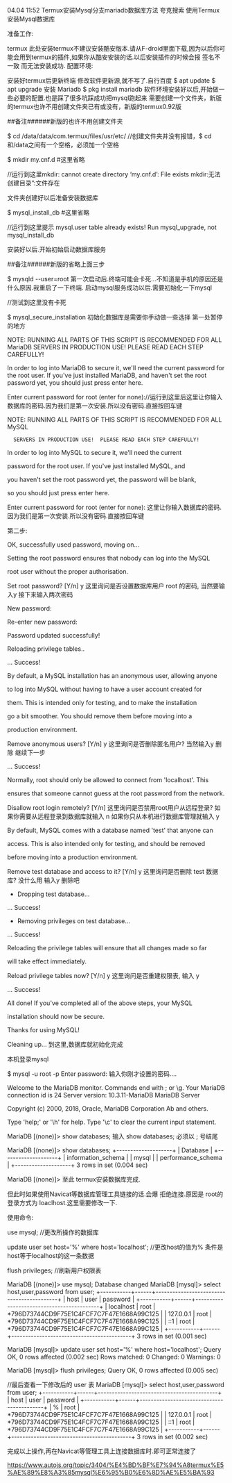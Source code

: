 04.04 11:52
Termux安装Mysql分支mariadb数据库方法              夸克搜索
使用Termux安装Mysql数据库
 
准备工作:

termux
此处安装termux不建议安装酷安版本.请从F-droid里面下载,因为以后你可能会用到termux的插件,如果你从酷安安装的话.以后安装插件的时候会报 签名不一致 而无法安装成功.
配置环境:

安装好termux后更新终端
修改软件更新源,就不写了.自行百度
$ apt update
$ apt upgrade
安装 Mariadb
$ pkg install mariadb
软件环境安装好以后,开始做一些必要的配置.也是踩了很多坑踩成功把mysql跑起来
需要创建一个文件夹，新版的termux也许不用创建文件夹已有或没有，新版的termux0.92版

##备注######新版的也许不用创建文件夹

$ cd /data/data/com.termux/files/usr/etc/
//创建文件夹并没有报错，$ cd  和/data之间有一个空格，必须加一个空格

$ mkdir my.cnf.d  #这里省略

//运行到这里mkdir: cannot create directory ‘my.cnf.d’: File exists
mkdir:无法创建目录”:文件存在

文件夹创建好以后准备安装数据库

$ mysql_install_db  #这里省略

//运行到这里提示
mysql.user table already exists!
Run mysql_upgrade, not mysql_install_db

安装好以后.开始初始启动数据库服务

##备注######新版的省略上面三步

$ mysqld --user=root
第一次启动后.终端可能会卡死...不知道是手机的原因还是什么原因.我重启了一下终端.
启动mysql服务成功以后.需要初始化一下mysql

//测试到这里没有卡死

$ mysql_secure_installation
初始化数据库是需要你手动做一些选择
第一处暂停的地方


NOTE: RUNNING ALL PARTS OF THIS SCRIPT IS RECOMMENDED FOR ALL MariaDB
      SERVERS IN PRODUCTION USE!  PLEASE READ EACH STEP CAREFULLY!

In order to log into MariaDB to secure it, we'll need the current
password for the root user. If you've just installed MariaDB, and
haven't set the root password yet, you should just press enter here.

Enter current password for root (enter for none)://运行到这里后这里让你输入数据库的密码.因为我们是第一次安装.所以没有密码.直接按回车键


NOTE: RUNNING ALL PARTS OF THIS SCRIPT IS RECOMMENDED FOR ALL MySQL

      SERVERS IN PRODUCTION USE!  PLEASE READ EACH STEP CAREFULLY!

In order to log into MySQL to secure it, we'll need the current

password for the root user.  If you've just installed MySQL, and

you haven't set the root password yet, the password will be blank,

so you should just press enter here.

Enter current password for root (enter for none):
这里让你输入数据库的密码.因为我们是第一次安装.所以没有密码.直接按回车键

第二步:

OK, successfully used password, moving on...

Setting the root password ensures that nobody can log into the MySQL

root user without the proper authorisation.

 

Set root password? [Y/n] y
这里询问是否设置数据库用户 root 的密码, 当然要输入y
接下来输入两次密码

New password: 

Re-enter new password: 

Password updated successfully!

Reloading privilege tables..

 ... Success!

By default, a MySQL installation has an anonymous user, allowing anyone

to log into MySQL without having to have a user account created for

them.  This is intended only for testing, and to make the installation

go a bit smoother.  You should remove them before moving into a

production environment.

Remove anonymous users? [Y/n] y
这里询问是否删除匿名用户? 当然输入y 删除
继续下一步

 ... Success!

Normally, root should only be allowed to connect from 'localhost'.  This

ensures that someone cannot guess at the root password from the network.

Disallow root login remotely? [Y/n] 
这里询问是否禁用root用户从远程登录?
如果你需要从远程登录到数据库就输入 n
如果你只从本机进行数据库管理就输入 y

By default, MySQL comes with a database named 'test' that anyone can

access.  This is also intended only for testing, and should be removed

before moving into a production environment.

Remove test database and access to it? [Y/n] y
这里询问是否删除 test 数据库? 没什么用 输入y 删除吧

 - Dropping test database...

 ... Success!

 - Removing privileges on test database...

 ... Success!

Reloading the privilege tables will ensure that all changes made so far

will take effect immediately.

Reload privilege tables now? [Y/n] y
这里询问是否重建权限表, 输入 y

 ... Success!

All done!  If you've completed all of the above steps, your MySQL

installation should now be secure.

Thanks for using MySQL!

Cleaning up...
到这里,数据库就初始化完成

本机登录mysql

$ mysql -u root -p
Enter password:
输入你刚才设置的密码....

Welcome to the MariaDB monitor.  Commands end with ; or \g.
Your MariaDB connection id is 24
Server version: 10.3.11-MariaDB MariaDB Server

Copyright (c) 2000, 2018, Oracle, MariaDB Corporation Ab and others.

Type 'help;' or '\h' for help. Type '\c' to clear the current input statement.

MariaDB [(none)]> show databases;
输入 show databases;
必须以 ; 号结尾

MariaDB [(none)]> show databases;
+--------------------+
| Database           |
+--------------------+
| information_schema |
| mysql              |
| performance_schema |
+--------------------+
3 rows in set (0.004 sec)

MariaDB [(none)]>
至此 termux安装数据库完成.

但此时如果使用Navicat等数据库管理工具链接的话.会爆 拒绝连接.原因是 root的登录方式为 loaclhost.这里需要修改一下.

使用命令:

use mysql; //更改所操作的数据库

update user set host='%' where host='localhost'; //更改host的值为% 条件是host等于localhost的这一条数据

flush privileges; //刷新用户权限表

MariaDB [(none)]> use mysql;
Database changed
MariaDB [mysql]> select host,user,password from user;
+-----------+------+-------------------------------------------+
| host      | user | password                                  |
+-----------+------+-------------------------------------------+
| localhost | root | *796D73744CD9F75E1C4FCF7C7F47E1668A99C125 |
| 127.0.0.1 | root | *796D73744CD9F75E1C4FCF7C7F47E1668A99C125 |
| ::1       | root | *796D73744CD9F75E1C4FCF7C7F47E1668A99C125 |
+-----------+------+-------------------------------------------+
3 rows in set (0.001 sec)

MariaDB [mysql]> update user set host='%' where host='localhost';
Query OK, 0 rows affected (0.002 sec)
Rows matched: 0  Changed: 0  Warnings: 0

MariaDB [mysql]> flush privileges;
Query OK, 0 rows affected (0.005 sec)

//最后查看一下修改后的 user 表
MariaDB [mysql]> select host,user,password from user;
+-----------+------+-------------------------------------------+
| host      | user | password                                  |
+-----------+------+-------------------------------------------+
| %         | root | *796D73744CD9F75E1C4FCF7C7F47E1668A99C125 |
| 127.0.0.1 | root | *796D73744CD9F75E1C4FCF7C7F47E1668A99C125 |
| ::1       | root | *796D73744CD9F75E1C4FCF7C7F47E1668A99C125 |
+-----------+------+-------------------------------------------+
3 rows in set (0.002 sec)

完成以上操作,再在Navicat等管理工具上连接数据库时.即可正常连接了



https://www.autojs.org/topic/3404/%E4%BD%BF%E7%94%A8termux%E5%AE%89%E8%A3%85mysql%E6%95%B0%E6%8D%AE%E5%BA%93


